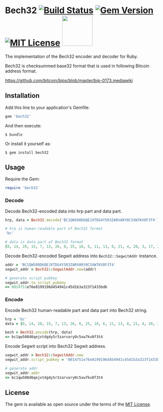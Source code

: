 # Bech32 [![Build Status](https://travis-ci.org/azuchi/bech32rb.svg?branch=master)](https://travis-ci.org/azuchi/bech32rb) [![Gem Version](https://badge.fury.io/rb/bech32.svg)](https://badge.fury.io/rb/bech32) [![MIT License](http://img.shields.io/badge/license-MIT-blue.svg?style=flat)](LICENSE) <img src="http://segwit.co/static/public/images/logo.png" width="100">

The implementation of the Bech32 encoder and decoder for Ruby.

Bech32 is checksummed base32 format that is used in following Bitcoin address format.

https://github.com/bitcoin/bips/blob/master/bip-0173.mediawiki

## Installation

Add this line to your application's Gemfile:

```ruby
gem 'bech32'
```

And then execute:

    $ bundle

Or install it yourself as:

    $ gem install bech32

## Usage

Require the Gem:

```ruby
require 'bech32'
```

### Decode

Decode Bech32-encoded data into hrp part and data part.

```ruby
hrp, data = Bech32.decode('BC1QW508D6QEJXTDG4Y5R3ZARVARY0C5XW7KV8F3T4')

# hrp is human-readable part of Bech32 format
'bc'

# data is data part of Bech32 format
[0, 14, 20, 15, 7, 13, 26, 0, 25, 18, 6, 11, 13, 8, 21, 4, 20, 3, 17, 2, 29, 3, 12, 29, 3, 4, 15, 24, 20, 6, 14, 30, 22]
```

Decode Bech32-encoded Segwit address into `Bech32::SegwitAddr` instance.

```ruby
addr = 'BC1QW508D6QEJXTDG4Y5R3ZARVARY0C5XW7KV8F3T4'
segwit_addr = Bech32::SegwitAddr.new(addr)

# generate script pubkey
segwit_addr.to_script_pubkey
=> 0014751e76e8199196d454941c45d1b3a323f1433bd6
```

### Encode

Encode Bech32 human-readable part and data part into Bech32 string.

```ruby
hrp = 'bc'
data = [0, 14, 20, 15, 7, 13, 26, 0, 25, 18, 6, 11, 13, 8, 21, 4, 20, 3, 17, 2, 29, 3, 12, 29, 3, 4, 15, 24, 20, 6, 14, 30, 22]

bech = Bech32.encode(hrp, data)
=> bc1qw508d6qejxtdg4y5r3zarvary0c5xw7kv8f3t4
```

Encode Segwit script into Bech32 Segwit address.

```ruby
segwit_addr = Bech32::SegwitAddr.new
segwit_addr.script_pubkey = '0014751e76e8199196d454941c45d1b3a323f1433bd6'

# generate addr
segwit_addr.addr
=> bc1qw508d6qejxtdg4y5r3zarvary0c5xw7kv8f3t4
```

## License

The gem is available as open source under the terms of the [MIT License](http://opensource.org/licenses/MIT).


